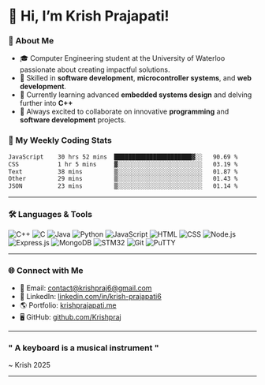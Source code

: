 # 👋 Hi, I’m Krish Prajapati!


### 🚀 About Me
- 🎓 Computer Engineering student at the University of Waterloo passionate about creating impactful solutions.
- 🌟 Skilled in **software development**, **microcontroller systems**, and **web development**.
- 🌱 Currently learning advanced **embedded systems design** and delving further into **C++** 
- 💬 Always excited to collaborate on innovative **programming** and **software development** projects.

### 🚀 My Weekly Coding Stats 

<!--START_SECTION:waka-->

```txt
JavaScript    30 hrs 52 mins  ██████████████████████▓░░   90.69 %
CSS           1 hr 5 mins     ▓░░░░░░░░░░░░░░░░░░░░░░░░   03.19 %
Text          38 mins         ▒░░░░░░░░░░░░░░░░░░░░░░░░   01.87 %
Other         29 mins         ▒░░░░░░░░░░░░░░░░░░░░░░░░   01.43 %
JSON          23 mins         ▒░░░░░░░░░░░░░░░░░░░░░░░░   01.14 %
```

<!--END_SECTION:waka-->
---
### 🛠️ Languages & Tools  
<p align="left">
  <img src="https://img.shields.io/badge/-C++-00599C?style=flat-square&logo=c%2B%2B&logoColor=white" alt="C++">
  <img src="https://img.shields.io/badge/-C-A8B9CC?style=flat-square&logo=c&logoColor=black" alt="C">
  <img src="https://img.shields.io/badge/-Java-007396?style=flat-square&logo=java&logoColor=white" alt="Java">
  <img src="https://img.shields.io/badge/-Python-3776AB?style=flat-square&logo=python&logoColor=white" alt="Python">
  <img src="https://img.shields.io/badge/-JavaScript-F7DF1E?style=flat-square&logo=javascript&logoColor=black" alt="JavaScript">
  <img src="https://img.shields.io/badge/-HTML-E34F26?style=flat-square&logo=html5&logoColor=white" alt="HTML">
  <img src="https://img.shields.io/badge/-CSS-1572B6?style=flat-square&logo=css3&logoColor=white" alt="CSS">
  <img src="https://img.shields.io/badge/-Node.js-339933?style=flat-square&logo=node.js&logoColor=white" alt="Node.js">
  <img src="https://img.shields.io/badge/-Express.js-000000?style=flat-square&logo=express&logoColor=white" alt="Express.js">
  <img src="https://img.shields.io/badge/-MongoDB-47A248?style=flat-square&logo=mongodb&logoColor=white" alt="MongoDB">
  <img src="https://img.shields.io/badge/-STM32-03234B?style=flat-square&logo=stmicroelectronics&logoColor=white" alt="STM32">
  <img src="https://img.shields.io/badge/-Git-F05032?style=flat-square&logo=git&logoColor=white" alt="Git">
  <img src="https://img.shields.io/badge/-PuTTY-FFAA33?style=flat-square&logoColor=white" alt="PuTTY">
</p>

---

### 🌐 Connect with Me
- 📧 Email: [contact@krishpraj6@gmail.com](mailto:contact@krishpraj6@gmail.com)  
- 💼 LinkedIn: [linkedin.com/in/krish-prajapati6](https://linkedin.com/in/krish-prajapati6)  
- 🌎 Portfolio: [krishprajapati.me](https://krishprajapati.me)  
- 🖥️ GitHub: [github.com/Krishpraj](https://github.com/Krishpraj)  

---

### " A keyboard is a musical instrument " 
   ~ Krish 2025

---
